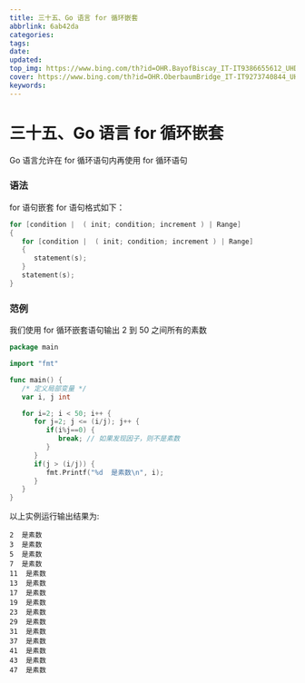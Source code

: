 ```yaml
---
title: 三十五、Go 语言 for 循环嵌套
abbrlink: 6ab42da
categories: 
tags: 
date: 
updated: 
top_img: https://www.bing.com/th?id=OHR.BayofBiscay_IT-IT9386655612_UHD.jpg
cover: https://www.bing.com/th?id=OHR.OberbaumBridge_IT-IT9273740844_UHD.jpg
keywords: 
---
```

# 三十五、Go 语言 for 循环嵌套

Go 语言允许在 for 循环语句内再使用 for 循环语句

### 语法

for 语句嵌套 for 语句格式如下：

```go
for [condition |  ( init; condition; increment ) | Range]
{
   for [condition |  ( init; condition; increment ) | Range]
   {
      statement(s);
   }
   statement(s);
}
```

### 范例

我们使用 for 循环嵌套语句输出 2 到 50 之间所有的素数

```GO
package main

import "fmt"

func main() {
   /* 定义局部变量 */
   var i, j int

   for i=2; i < 50; i++ {
      for j=2; j <= (i/j); j++ {
         if(i%j==0) {
            break; // 如果发现因子，则不是素数
         }
      }
      if(j > (i/j)) {
         fmt.Printf("%d  是素数\n", i);
      }
   }  
}
```

以上实例运行输出结果为:

```
2  是素数
3  是素数
5  是素数
7  是素数
11  是素数
13  是素数
17  是素数
19  是素数
23  是素数
29  是素数
31  是素数
37  是素数
41  是素数
43  是素数
47  是素数
```